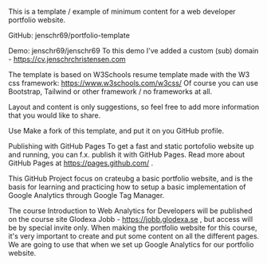 This is a template / example of minimum content for a web developer portfolio website.

GitHub: jenschr69/portfolio-template

Demo: jenschr69/jenschr69
To this demo I've added a custom (sub) domain - https://cv.jenschrchristensen.com

The template is based on W3Schools resume template made with the W3 css framework:
https://www.w3schools.com/w3css/ 
Of course you can use Bootstrap, Tailwind or other framework / no frameworks at all.

Layout and content is only suggestions, so feel free to add more information that you would like to share.

Use
Make a fork of this template, and put it on you GitHub profile.

Publishing with GitHub Pages
To get a fast and static portofolio website up and running, you can f.x. publish it with GitHub Pages.
Read more about GitHub Pages at https://pages.github.com/ .

This GitHub Project focus on crateubg a basic portfolio website, and is the basis for learning and practicing how to setup a basic implementation of
Google Analytics through Google Tag Manager.

The course Introduction to Web Analytics for Developers will be published on the course site Glodexa Jobb - https://jobb.glodexa.se , 
but access will be by special invite only.
When making the portfolio website for this course, it's very important to create and put some content on all the different pages.
We are going to use that when we set up Google Analytics for our portfolio website.